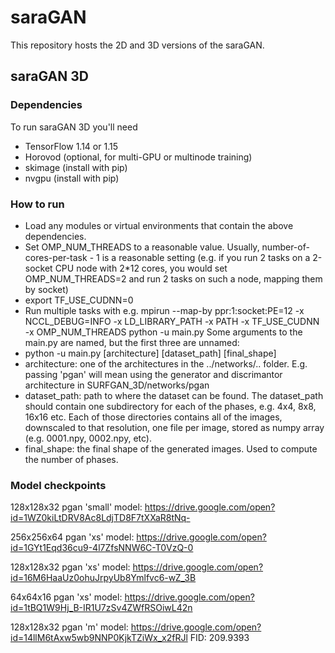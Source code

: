 # saraGAN
This repository hosts the 2D and 3D versions of the saraGAN.

## saraGAN 3D

### Dependencies
To run saraGAN 3D you'll need
- TensorFlow 1.14 or 1.15
- Horovod (optional, for multi-GPU or multinode training)
- skimage (install with pip)
- nvgpu (install with pip)

### How to run
- Load any modules or virtual environments that contain the above dependencies.
- Set OMP_NUM_THREADS to a reasonable value. Usually, number-of-cores-per-task - 1 is a reasonable setting (e.g. if you run 2 tasks on a 2-socket CPU node with 2*12 cores, you would set OMP_NUM_THREADS=2 and run 2 tasks on such a node, mapping them by socket)
- export TF_USE_CUDNN=0
- Run multiple tasks with e.g.
mpirun --map-by ppr:1:socket:PE=12 -x NCCL_DEBUG=INFO -x LD_LIBRARY_PATH -x PATH -x TF_USE_CUDNN -x OMP_NUM_THREADS python -u main.py <args>
Some arguments to the main.py are named, but the first three are unnamed:
- python -u main.py [architecture] [dataset_path] [final_shape]
- architecture: one of the architectures in the ../networks/.. folder. E.g. passing 'pgan' will mean using the generator and discrimantor architecture in SURFGAN_3D/networks/pgan
- dataset_path: path to where the dataset can be found. The dataset_path should contain one subdirectory for each of the phases, e.g. 4x4, 8x8, 16x16 etc. Each of those directories contains all of the images, downscaled to that resolution, one file per image, stored as numpy array (e.g. 0001.npy, 0002.npy, etc).
- final_shape: the final shape of the generated images. Used to compute the number of phases.


### Model checkpoints

128x128x32 pgan 'small' model: https://drive.google.com/open?id=1WZ0kiLtDRV8Ac8LdjTD8F7tXXaR8tNq-

256x256x64 pgan 'xs' model: https://drive.google.com/open?id=1GYt1Eqd36cu9-4l7ZfsNNW6C-T0VzQ-0

128x128x32 pgan 'xs' model: https://drive.google.com/open?id=16M6HaaUz0ohuJrpyUb8Ymlfvc6-wZ_3B

64x64x16 pgan 'xs' model: https://drive.google.com/open?id=1tBQ1W9Hj_B-IR1U7zSv4ZWfRSOiwL42n

128x128x32 pgan 'm' model: https://drive.google.com/open?id=14llM6tAxw5wb9NNP0KjkTZiWx_x2fRJl
FID: 209.9393 
